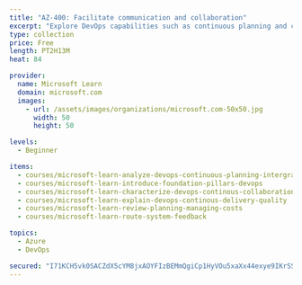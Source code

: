 ```yaml
---
title: "AZ-400: Facilitate communication and collaboration"
excerpt: "Explore DevOps capabilities such as continuous planning and continuous collaboration and prepare for Exam AZ-400: Designing and Implementing Microsoft DevOps Solutions."
type: collection
price: Free
length: PT2H13M
heat: 84

provider:
  name: Microsoft Learn
  domain: microsoft.com
  images:
    - url: /assets/images/organizations/microsoft.com-50x50.jpg
      width: 50
      height: 50

levels:
  - Beginner

items:
  - courses/microsoft-learn-analyze-devops-continuous-planning-intergration
  - courses/microsoft-learn-introduce-foundation-pillars-devops
  - courses/microsoft-learn-characterize-devops-continous-collaboration-improvement
  - courses/microsoft-learn-explain-devops-continous-delivery-quality
  - courses/microsoft-learn-review-planning-managing-costs
  - courses/microsoft-learn-route-system-feedback

topics:
  - Azure
  - DevOps

secured: "I71KCH5vk0SACZdX5cYM8jxAOYFIzBEMmQgiCp1HyVOu5xaXx44exye9IKrSSQJ62qUH4M4/pNRNQ7zE9dzHlj1UxYmKxiheV3HBWbJFK0lnovzxfCwYdF+IQ7NBODbeweeaPp2UfXC8TzXQMtb7heQH8H/pmQfkfFs53DkfVrkrxWS97GMXLzzwE5VS8MQLJilz+xamVvbkTe9RhDFZ8bN1EgGUco7K/GLp1U2K3YUorXjCb4gNDKZcxn8BpKmOymEnSqGLDsmBaIvytu5r/LYCiOth0Ucvr9Cw69rjLkgOWDMvSKoHxTvfcl0pN+0XPpflGgyoIZIXfNTypO5rGBrnKiFRwNFCirc85V+utIw=;a09hascNTABg+NlJBaQqBw=="
---
```


